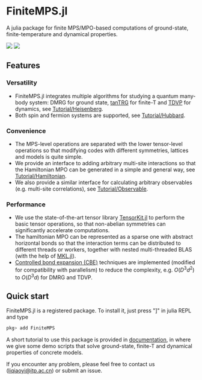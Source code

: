 # FiniteMPS.jl

A julia package for finite MPS/MPO-based computations of ground-state, finite-temperature and dynamical properties.

[![][docs-stable-img]][docs-stable-url] [![][docs-dev-img]][docs-dev-url]

[docs-stable-img]: https://img.shields.io/badge/docs-stable-blue.svg
[docs-stable-url]: https://qiaoyi-li.github.io/FiniteMPS.jl/stable
[docs-dev-img]: https://img.shields.io/badge/docs-dev-blue.svg
[docs-dev-url]: https://qiaoyi-li.github.io/FiniteMPS.jl/dev

## Features
### Versatility
- FiniteMPS.jl integrates multiple algorithms for studying a quantum many-body system: DMRG for ground state, [tanTRG](https://doi.org/10.1103/PhysRevLett.130.226502) for finite-T and [TDVP](https://journals.aps.org/prl/abstract/10.1103/PhysRevLett.107.070601) for dynamics, see [Tutorial/Heisenberg](https://qiaoyi-li.github.io/FiniteMPS.jl/stable/tutorial/heisenberg).
- Both spin and fermion systems are supported, see [Tutorial/Hubbard](https://qiaoyi-li.github.io/FiniteMPS.jl/stable/tutorial/hubbard).

### Convenience
- The MPS-level operations are separated with the lower tensor-level operations so that modifying codes with different symmetries, lattices and models is quite simple.
- We provide an interface to adding arbitrary multi-site interactions so that the Hamiltonian MPO can be generated in a simple and general way, see [Tutorial/Hamiltonian](https://qiaoyi-li.github.io/FiniteMPS.jl/stable/tutorial/hamiltonian).
- We also provide a similar interface for calculating arbitrary observables (e.g. multi-site correlations), see [Tutorial/Observable](https://qiaoyi-li.github.io/FiniteMPS.jl/stable/tutorial/observable). 

### Performance
- We use the state-of-the-art tensor library [TensorKit.jl](https://github.com/Jutho/TensorKit.jl) to perform the basic tensor operations, so that non-abelian symmetries can significantly accelerate computations.
- The hamiltonian MPO can be represented as a sparse one with abstract horizontal bonds so that the interaction terms can be distributed to different threads or workers, together with nested multi-threaded BLAS (with the help of [MKL.jl](https://github.com/JuliaLinearAlgebra/MKL.jl)).
- [Controlled bond expansion (CBE)](https://doi.org/10.1103/PhysRevLett.130.246402) techniques are implemented (modified for compatibility with parallelism) to reduce the complexity, e.g. $O(D^3d^2)$ to $O(D^3d)$ for DMRG and TDVP.

## Quick start
FiniteMPS.jl is a registered package. To install it, just press "]" in julia REPL and type
```julia
pkg> add FiniteMPS
```
 
A short tutorial to use this package is provided in [documentation](https://qiaoyi-li.github.io/FiniteMPS.jl/stable/), in where we give some demo scripts that solve ground-state, finite-T and dynamical properties of concrete models. 

If you encounter any problem, please feel free to contact us (liqiaoyi@itp.ac.cn) or submit an issue.